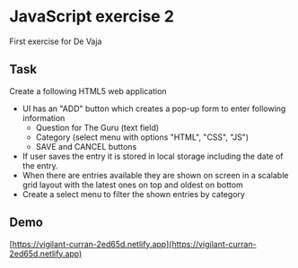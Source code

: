 # JavaScript exercise 2
First exercise for De Vaja

## Task
Create a following HTML5 web application
- UI has an "ADD" button which creates a pop-up form to enter following
information
    - Question for The Guru (text field)
    - Category (select menu with options "HTML", "CSS", "JS")
    - SAVE and CANCEL buttons
- If user saves the entry it is stored in local storage including the date of the entry.
- When there are entries available they are shown on screen in a scalable grid
layout with the latest ones on top and oldest on bottom
- Create a select menu to filter the shown entries by category


## Demo
[https://vigilant-curran-2ed65d.netlify.app](https://vigilant-curran-2ed65d.netlify.app)
